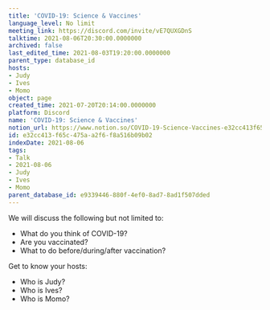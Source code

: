 ```yaml
---
title: 'COVID-19: Science & Vaccines'
language_level: No limit
meeting_link: https://discord.com/invite/vE7QUXGDnS
talktime: 2021-08-06T20:30:00.0000000
archived: false
last_edited_time: 2021-08-03T19:20:00.0000000
parent_type: database_id
hosts:
- Judy
- Ives
- Momo
object: page
created_time: 2021-07-20T20:14:00.0000000
platform: Discord
name: 'COVID-19: Science & Vaccines'
notion_url: https://www.notion.so/COVID-19-Science-Vaccines-e32cc413f65c475aa2f6f8a516b09b02
id: e32cc413-f65c-475a-a2f6-f8a516b09b02
indexDate: 2021-08-06
tags:
- Talk
- 2021-08-06
- Judy
- Ives
- Momo
parent_database_id: e9339446-880f-4ef0-8ad7-8ad1f507dded
---
```



We will discuss the following but not limited to:
   - What do you think of COVID-19?
   - Are you vaccinated?
   - What to do before/during/after vaccination?

Get to know your hosts:
   - Who is Judy?
   - Who is Ives?
   - Who is Momo?



